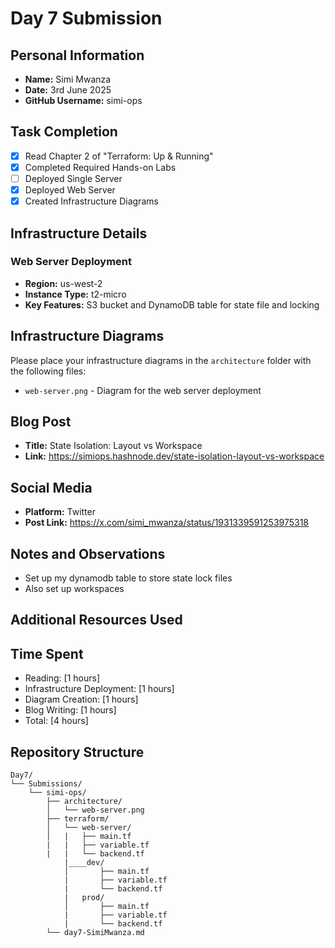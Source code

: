# Day 7 Submission

## Personal Information
- **Name:** Simi Mwanza
- **Date:** 3rd June 2025
- **GitHub Username:** simi-ops

## Task Completion
- [x] Read Chapter 2 of "Terraform: Up & Running"
- [x] Completed Required Hands-on Labs
- [ ] Deployed Single Server
- [x] Deployed Web Server
- [x] Created Infrastructure Diagrams

## Infrastructure Details

### Web Server Deployment
- **Region:** us-west-2
- **Instance Type:** t2-micro
- **Key Features:** S3 bucket and DynamoDB table for state file and locking

## Infrastructure Diagrams
Please place your infrastructure diagrams in the `architecture` folder with the following files:
- `web-server.png` - Diagram for the web server deployment

## Blog Post
- **Title:** State Isolation: Layout vs Workspace
- **Link:** https://simiops.hashnode.dev/state-isolation-layout-vs-workspace

## Social Media
- **Platform:** Twitter
- **Post Link:** https://x.com/simi_mwanza/status/1931339591253975318

## Notes and Observations
- Set up my dynamodb table to store state lock files
- Also set up workspaces
## Additional Resources Used


## Time Spent
- Reading: [1 hours]
- Infrastructure Deployment: [1 hours]
- Diagram Creation: [1 hours]
- Blog Writing: [1 hours]
- Total: [4 hours]

## Repository Structure
```
Day7/
└── Submissions/
    └── simi-ops/
        ├── architecture/
        │   └── web-server.png
        ├── terraform/
        │   └── web-server/
        │   |   ├── main.tf
        |   |   ├── variable.tf
        |   |   └── backend.tf
            |____dev/
            │       ├── main.tf
            |       ├── variable.tf
            |       └── backend.tf 
            |   prod/ 
            │       ├── main.tf
            |       ├── variable.tf
            |       └── backend.tf 
        └── day7-SimiMwanza.md
``` 



